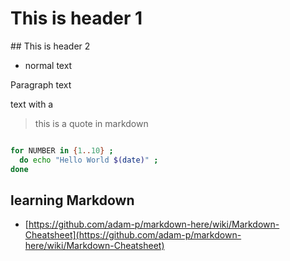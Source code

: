 # This is header 1

## This is header 2

* normal text

Paragraph text

  text with a <tab>

> this is a quote in markdown


```bash

for NUMBER in {1..10} ; 
  do echo "Hello World $(date)" ; 
done

```

## learning Markdown

* [https://github.com/adam-p/markdown-here/wiki/Markdown-Cheatsheet](https://github.com/adam-p/markdown-here/wiki/Markdown-Cheatsheet)


